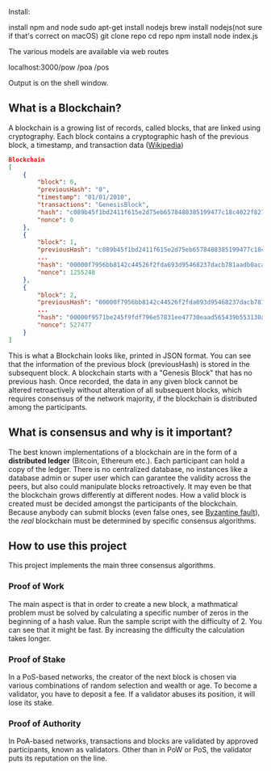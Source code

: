 Install:

install npm and node
sudo apt-get install nodejs
brew install nodejs(not sure if that's correct on macOS)
git clone repo
cd repo
npm install
node index.js

The various models are available via web routes

localhost:3000/pow
/poa
/pos

Output is on the shell window.




## What is a Blockchain?

A blockchain is a growing list of records, called blocks, that are linked using cryptography. Each block contains a cryptographic hash of the previous block, a timestamp, and transaction data ([Wikipedia](https://en.wikipedia.org/wiki/Blockchain))
  
```json
Blockchain
[
    {
        "block": 0,
        "previousHash": "0",
        "timestamp": "01/01/2010",
        "transactions": "GenesisBlock",
        "hash": "c089b45f1bd2411f615e2d75eb6578488385199477c18c4022f8273ca557abfe",
        "nonce": 0
    },
    {
        "block": 1,
        "previousHash": "c089b45f1bd2411f615e2d75eb6578488385199477c18c4022f8273ca557abfe",
        ...
        "hash": "00000f7956bb8142c44526f2fda693d95468237dacb781aadb0aca00478ae2c9",
        "nonce": 1255248
    },
    {
        "block": 2,
        "previousHash": "00000f7956bb8142c44526f2fda693d95468237dacb781aadb0aca00478ae2c9",
        ...
        "hash": "00000f9571be245f9fdf796e57831ee47730eaad565439b553130a2d543f14cb",
        "nonce": 527477
    }
]
```

This is what a Blockchain looks like, printed in JSON format. You can see that the information of the previous block (previousHash) is stored in the subsequent block. A blockchain starts with a "Genesis Block" that has no previous hash. Once recorded, the data in any given block cannot be altered retroactively without alteration of all subsequent blocks, which requires consensus of the network majority, if the blockchain is distributed among the participants.

## What is consensus and why is it important?

The best known implementations of a blockchain are in the form of a **distributed ledger** (Bitcoin, Ethereum etc.). Each participant can hold a copy of the ledger. There is no centralized database, no instances like a database admin or super user which can garantee the validity across the peers, but also could manipulate blocks retroactively. It may even be that the blockchain grows differently at different nodes. How a valid block is created must be decided amongst the participants of the blockchain. Because anybody can submit blocks (even false ones, see [Byzantine fault](https://en.wikipedia.org/wiki/Byzantine_fault)), the *real* blockchain must be determined by specific consensus algorithms. 

## How to use this project

This project implements the main three consensus algorithms.



### Proof of Work

The main aspect is that in order to create a new block, a mathmatical problem must be solved by calculating a specific number of zeros in the beginning of a hash value. Run the sample script with the difficulty of 2. You can see that it might be fast. By increasing the difficulty the calculation takes longer.



### Proof of Stake

In a PoS-based networks, the creator of the next block is chosen via various combinations of random selection and wealth or age. To become a validator, you have to deposit a fee. If a validator abuses its position, it will lose its stake.



### Proof of Authority

In PoA-based networks, transactions and blocks are validated by approved participants, known as validators. Other than in PoW or PoS, the validator puts its reputation on the line.

